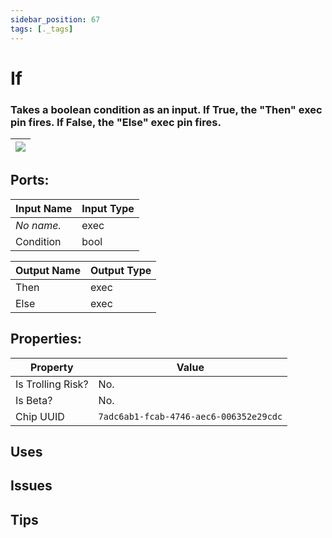 ```yaml
---
sidebar_position: 67
tags: [._tags]
---
```


# If


### Takes a boolean condition as an input. If True, the "Then" exec pin fires. If False, the "Else" exec pin fires.

| ![](https://images-ext-2.discordapp.net/external/MPmIaQzlEPmgGWlgi-WxBBXt0Bjv_zWPkg1y1f_sy3s/https/www.recroomcircuits.com/image/circuit/absolute-value?width=206&height=108) |
|-----|

## Ports:

| Input Name | Input Type |
|-----------|-----------|
| *No name.* | exec |
| Condition | bool |

| Output Name | Output Type |
|-----------|-----------|
| Then | exec |
| Else | exec |

## Properties:

| Property  | Value |
|-------------------|-----------|
| Is Trolling Risk? | No. |
| Is Beta? | No. |
| Chip UUID | `7adc6ab1-fcab-4746-aec6-006352e29cdc` |

## Uses

## Issues

## Tips